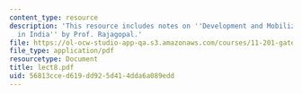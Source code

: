 ```yaml
---
content_type: resource
description: 'This resource includes notes on ''Development and Mobilization: Narmada
  in India'' by Prof. Rajagopal.'
file: https://ol-ocw-studio-app-qa.s3.amazonaws.com/courses/11-201-gateway-planning-action-fall-2005/56813cced619dd925d414dda6a089edd_lect8.pdf
file_type: application/pdf
resourcetype: Document
title: lect8.pdf
uid: 56813cce-d619-dd92-5d41-4dda6a089edd
---
```

